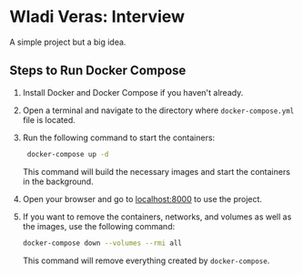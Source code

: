 # Wladi Veras: Interview

A simple project but a big idea.

## Steps to Run Docker Compose

1. Install Docker and Docker Compose if you haven't already.

2. Open a terminal and navigate to the directory where `docker-compose.yml` file is located.

3. Run the following command to start the containers:

    ```bash
     docker-compose up -d
    ```

    This command will build the necessary images and start the containers in the background.

4. Open your browser and go to [localhost:8000](http://localhost:8000) to use the project.

5. If you want to remove the containers, networks, and volumes as well as the images, use the following command:

    ```bash
    docker-compose down --volumes --rmi all
    ```

    This command will remove everything created by `docker-compose`.
